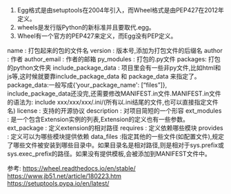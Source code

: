 1. Egg格式是由setuptools在2004年引入，而Wheel格式是由PEP427在2012年定义。
2. wheels是发行版Python的新标准并且要取代.egg。
3. Wheel有一个官方的PEP427来定义，而Egg没有PEP定义。


name : 打包起来的包的文件名
version : 版本号,添加为打包文件的后缀名
author : 作者
author_email : 作者的邮箱
py_modules : 打包的.py文件
packages: 打包的python文件夹
include_package_data : 项目里会有一些非py文件,比如html和js等,这时候就要靠include_package_data 和 package_data 来指定了。package_data:一般写成{‘your_package_name': [“files”]}, include_package_data还没完,还需要修改MANIFEST.in文件.MANIFEST.in文件的语法为: include xxx/xxx/xxx/.ini/(所有以.ini结尾的文件,也可以直接指定文件名)
license : 支持的开源协议
description : 对项目简短的一个形容
ext_modules : 是一个包含Extension实例的列表,Extension的定义也有一些参数。
ext_package : 定义extension的相对路径
requires : 定义依赖哪些模块
provides : 定义可以为哪些模块提供依赖
data_files :指定其他的一些文件(如配置文件),规定了哪些文件被安装到哪些目录中。如果目录名是相对路径,则是相对于sys.prefix或sys.exec_prefix的路径。如果没有提供模板,会被添加到MANIFEST文件中。




参考:
https://wheel.readthedocs.io/en/stable/
https://www.jb51.net/article/180223.htm
https://setuptools.pypa.io/en/latest/